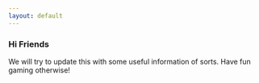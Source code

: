 ```yaml
---
layout: default
---
```


### Hi Friends

We will try to update this with some useful information of sorts. Have fun gaming otherwise!
